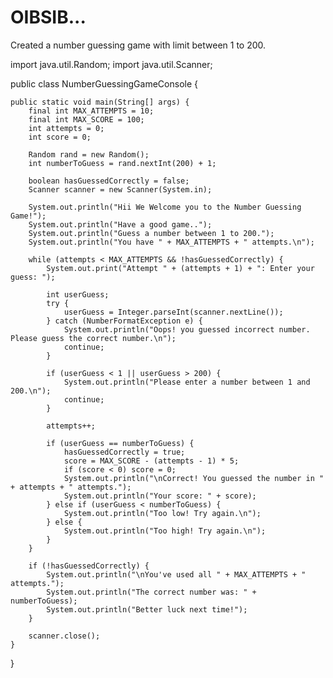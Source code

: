 # OIBSIB...
Created a number guessing game with limit between 1 to 200.


import java.util.Random;
import java.util.Scanner;

public class NumberGuessingGameConsole {

    public static void main(String[] args) {
        final int MAX_ATTEMPTS = 10;
        final int MAX_SCORE = 100;
        int attempts = 0;
        int score = 0;

        Random rand = new Random();
        int numberToGuess = rand.nextInt(200) + 1;

        boolean hasGuessedCorrectly = false;
        Scanner scanner = new Scanner(System.in);

        System.out.println("Hii We Welcome you to the Number Guessing Game!");
        System.out.println("Have a good game..");
        System.out.println("Guess a number between 1 to 200.");
        System.out.println("You have " + MAX_ATTEMPTS + " attempts.\n");

        while (attempts < MAX_ATTEMPTS && !hasGuessedCorrectly) {
            System.out.print("Attempt " + (attempts + 1) + ": Enter your guess: ");

            int userGuess;
            try {
                userGuess = Integer.parseInt(scanner.nextLine());
            } catch (NumberFormatException e) {
                System.out.println("Oops! you guessed incorrect number. Please guess the correct number.\n");
                continue;
            }

            if (userGuess < 1 || userGuess > 200) {
                System.out.println("Please enter a number between 1 and 200.\n");
                continue;
            }

            attempts++;

            if (userGuess == numberToGuess) {
                hasGuessedCorrectly = true;
                score = MAX_SCORE - (attempts - 1) * 5;
                if (score < 0) score = 0;
                System.out.println("\nCorrect! You guessed the number in " + attempts + " attempts.");
                System.out.println("Your score: " + score);
            } else if (userGuess < numberToGuess) {
                System.out.println("Too low! Try again.\n");
            } else {
                System.out.println("Too high! Try again.\n");
            }
        }

        if (!hasGuessedCorrectly) {
            System.out.println("\nYou've used all " + MAX_ATTEMPTS + " attempts.");
            System.out.println("The correct number was: " + numberToGuess);
            System.out.println("Better luck next time!");
        }

        scanner.close();
    }
}
